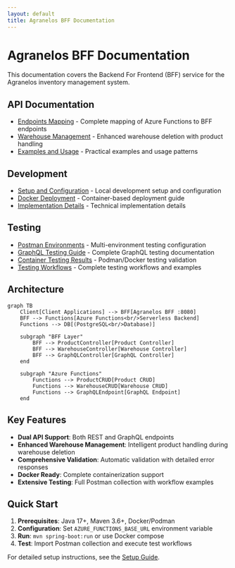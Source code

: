 ```yaml
---
layout: default
title: Agranelos BFF Documentation
---
```


<link rel="stylesheet" href="https://diegobarrosa.github.io/diegobarrosaraya-assets/shared-theme.css">
<link rel="stylesheet" href="https://diegobarrosa.github.io/diegobarrosaraya-assets/shared-footer.css">
<script src="https://diegobarrosa.github.io/diegobarrosaraya-assets/shared-theme.js"></script>

# Agranelos BFF Documentation

This documentation covers the Backend For Frontend (BFF) service for the Agranelos inventory management system.

## API Documentation

- [Endpoints Mapping](api/endpoints-mapping) - Complete mapping of Azure Functions to BFF endpoints
- [Warehouse Management](api/warehouse-management) - Enhanced warehouse deletion with product handling
- [Examples and Usage](api/examples) - Practical examples and usage patterns

## Development

- [Setup and Configuration](development/setup) - Local development setup and configuration
- [Docker Deployment](development/docker) - Container-based deployment guide
- [Implementation Details](development/implementation) - Technical implementation details

## Testing

- [Postman Environments](testing/postman-environments) - Multi-environment testing configuration
- [GraphQL Testing Guide](api/graphql-testing) - Complete GraphQL testing documentation
- [Container Testing Results](development/container-testing) - Podman/Docker testing validation
- [Testing Workflows](testing/workflows) - Complete testing workflows and examples

## Architecture

```mermaid
graph TB
    Client[Client Applications] --> BFF[Agranelos BFF :8080]
    BFF --> Functions[Azure Functions<br/>Serverless Backend]
    Functions --> DB[(PostgreSQL<br/>Database)]
    
    subgraph "BFF Layer"
        BFF --> ProductController[Product Controller]
        BFF --> WarehouseController[Warehouse Controller]
        BFF --> GraphQLController[GraphQL Controller]
    end
    
    subgraph "Azure Functions"
        Functions --> ProductCRUD[Product CRUD]
        Functions --> WarehouseCRUD[Warehouse CRUD]
        Functions --> GraphQLEndpoint[GraphQL Endpoint]
    end
```

## Key Features

- **Dual API Support**: Both REST and GraphQL endpoints
- **Enhanced Warehouse Management**: Intelligent product handling during warehouse deletion
- **Comprehensive Validation**: Automatic validation with detailed error responses
- **Docker Ready**: Complete containerization support
- **Extensive Testing**: Full Postman collection with workflow examples

## Quick Start

1. **Prerequisites**: Java 17+, Maven 3.6+, Docker/Podman
2. **Configuration**: Set `AZURE_FUNCTIONS_BASE_URL` environment variable
3. **Run**: `mvn spring-boot:run` or use Docker compose
4. **Test**: Import Postman collection and execute test workflows

For detailed setup instructions, see the [Setup Guide](development/setup).